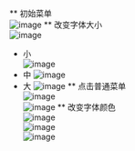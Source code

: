 
**  初始菜单   
![image](https://github.com/dream2018seek/androidtest/blob/master/pictures/xml1.jpg)
**  改变字体大小  
![image](https://github.com/dream2018seek/androidtest/blob/master/pictures/xml12.jpg)
* 小   
![image](https://github.com/dream2018seek/androidtest/blob/master/pictures/xml2.jpg)
* 中
![image](https://github.com/dream2018seek/androidtest/blob/master/pictures/xml3.jpg)
* 大 
![image](https://github.com/dream2018seek/androidtest/blob/master/pictures/xml4.jpg)
** 点击普通菜单   
![image](https://github.com/dream2018seek/androidtest/blob/master/pictures/xml45.jpg)  
![image](https://github.com/dream2018seek/androidtest/blob/master/pictures/xml5.jpg)
** 改变字体颜色   
![image](https://github.com/dream2018seek/androidtest/blob/master/pictures/xml56.jpg)  
![image](https://github.com/dream2018seek/androidtest/blob/master/pictures/xml6.jpg)  
![image](https://github.com/dream2018seek/androidtest/blob/master/pictures/xml7.jpg)
                   
